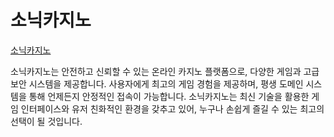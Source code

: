 <h1>소닉카지노</h1>
<a href="https://heylink.me/soniccasino/">소닉카지노</a></br>

<p>소닉카지노는 안전하고 신뢰할 수 있는 온라인 카지노 플랫폼으로, 다양한 게임과 고급 보안 시스템을 제공합니다. 사용자에게 최고의 게임 경험을 제공하며, 평생 도메인 시스템을 통해 언제든지 안정적인 접속이 가능합니다. 소닉카지노는 최신 기술을 활용한 게임 인터페이스와 유저 친화적인 환경을 갖추고 있어, 누구나 손쉽게 즐길 수 있는 최고의 선택이 될 것입니다.</p>
